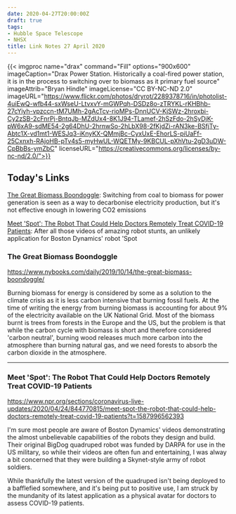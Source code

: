 ```yaml
---
date: 2020-04-27T20:00:00Z
draft: true
tags:
- Hubble Space Telescope
- NHSX
title: Link Notes 27 April 2020
---
```



{{< imgproc
    name="drax"
    command="Fill"
    options="900x600"
    imageCaption="Drax Power Station. Historically a coal-fired power station, it is in the process to switching over to biomass as it primary fuel source"
    imageAttrib="Bryan Hindle"
    imageLicense="CC BY-NC-ND 2.0"
    imageURL="https://www.flickr.com/photos/dryrot/2289378716/in/photolist-4uiEwQ-wfb44-sxWseU-LtvxvY-mGWPqh-DSDz8o-zTRYKL-rKHBhb-27cYiyh-vpzccn-tM7UMh-2gAcTcv-rioMPs-DnnUCV-KjSWz-2hroxbi-Cy2zSB-2cFnrPj-BntqJb-MZdUx4-8K1J94-TLamef-2hSzFdo-2hSyDjK-pW6xA9-sdME54-2g64DhU-2hrnwSo-2hLbX98-2fKjdZi-rAN3ke-BSfjTy-Abtc1X-vd1mt1-WESJq3-iKnyKX-QMmjBc-CyxUxE-EhorLS-piUaFf-25Cxnxh-RAjoHB-pTv4s5-myHwUL-WQETMy-9KBCUL-pXhVtu-2gD3uDW-CpBbBs-ymZbC"
    licenseURL="https://creativecommons.org/licenses/by-nc-nd/2.0/">}}

## Today's Links

[The Great Biomass Boondoggle](/blog/link/2020/04/27/#the-great-biomass-boondoggle): Switching from coal to biomass for power generation is seen as a way to decarbonise electricity production, but it's not effective enough in lowering CO2 emissions

[Meet 'Spot': The Robot That Could Help Doctors Remotely Treat COVID-19 Patients](/blog/links/2020/04/27/#meet-spot-the-robot-that-could-help-doctors-remotely-treat-covid-19-patients): After all those videos of amazing robot stunts, an unlikely application for Boston Dynamics' robot 'Spot

<!--more-->

### The Great Biomass Boondoggle

https://www.nybooks.com/daily/2019/10/14/the-great-biomass-boondoggle/

Burning biomass for energy is considered by some as a solution to the climate crisis as it is less carbon intensive that burning fossil fuels. At the time of writing the energy from burning biomass is accounting for about 9% of the electricity available on the UK National Grid. Most of the biomass burnt is trees from forests in the Europe and the US, but the problem is that while the carbon cycle with biomass is short and therefore considered 'carbon neutral', burning wood releases much more carbon into the atmosphere than burning natural gas, and we need forests to absorb the carbon dioxide in the atmosphere. 

---

### Meet 'Spot': The Robot That Could Help Doctors Remotely Treat COVID-19 Patients

https://www.npr.org/sections/coronavirus-live-updates/2020/04/24/844770815/meet-spot-the-robot-that-could-help-doctors-remotely-treat-covid-19-patients?t=1587996562393

I'm sure most people are aware of Boston Dynamics' videos demonstrating the almost unbelievable capabilities of the robots they design and build. Their original BigDog quadruped robot was funded by DARPA for use in the US military, so while their videos are often fun and entertaining, I was alway a bit concerned that they were building a Skynet-style army of robot soldiers.

While thankfully the latest version of the quadruped isn't being deployed to a bafflefied somewhere, and it's being put to positive use, I am struck by the mundanity of its latest application as a physical avatar for doctors to assess COVID-19 patients.
